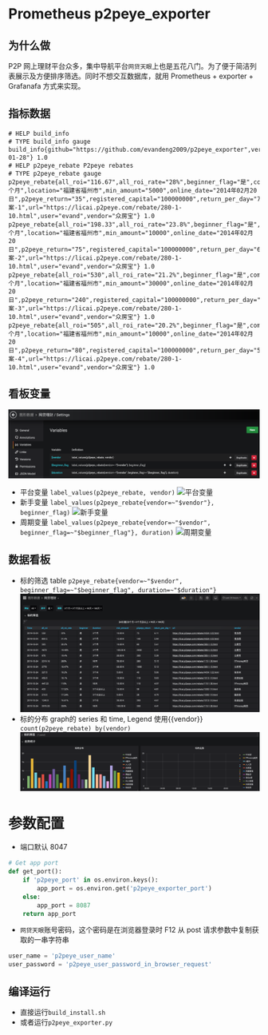 # Prometheus p2peye_exporter

## 为什么做
P2P 网上理财平台众多，集中导航平台`网贷天眼`上也是五花八门。为了便于简洁列表展示及方便排序筛选。同时不想交互数据库，就用 Prometheus + exporter + Grafanafa 方式来实现。

## 指标数据
```
# HELP build_info 
# TYPE build_info gauge
build_info{github="https://github.com/evandeng2009/p2peye_exporter",version="2019-01-28"} 1.0
# HELP p2peye_rebate P2peye rebates
# TYPE p2peye_rebate gauge
p2peye_rebate{all_roi="116.67",all_roi_rate="28%",beginner_flag="是",comment_url="https://zonefang.p2peye.com/comment/",duration="1个月",location="福建省福州市",min_amount="5000",online_date="2014年02月20日",p2peye_return="35",registered_capital="100000000",return_per_day="7.78",solution="方案-1",url="https://licai.p2peye.com/rebate/280-1-10.html",user="evand",vendor="众房宝"} 1.0
p2peye_rebate{all_roi="198.33",all_roi_rate="23.8%",beginner_flag="是",comment_url="https://zonefang.p2peye.com/comment/",duration="1个月",location="福建省福州市",min_amount="10000",online_date="2014年02月20日",p2peye_return="75",registered_capital="100000000",return_per_day="6.61",solution="方案-2",url="https://licai.p2peye.com/rebate/280-1-10.html",user="evand",vendor="众房宝"} 1.0
p2peye_rebate{all_roi="530",all_roi_rate="21.2%",beginner_flag="是",comment_url="https://zonefang.p2peye.com/comment/",duration="1个月",location="福建省福州市",min_amount="30000",online_date="2014年02月20日",p2peye_return="240",registered_capital="100000000",return_per_day="5.89",solution="方案-3",url="https://licai.p2peye.com/rebate/280-1-10.html",user="evand",vendor="众房宝"} 1.0
p2peye_rebate{all_roi="505",all_roi_rate="20.2%",beginner_flag="是",comment_url="https://zonefang.p2peye.com/comment/",duration="3个月",location="福建省福州市",min_amount="10000",online_date="2014年02月20日",p2peye_return="80",registered_capital="100000000",return_per_day="5.61",solution="方案-4",url="https://licai.p2peye.com/rebate/280-1-10.html",user="evand",vendor="众房宝"} 1.0
```

## 看板变量
![看板变量](https://github.com/evandeng2009/p2peye_exporter/raw/master/docs/dashboard_variables.png)
* 平台变量 `label_values(p2peye_rebate, vendor)`
![平台变量](https://github.com/evandeng2009/p2peye_exporter/raw/master/docs/vendor_definiton.png)
* 新手变量 `label_values(p2peye_rebate{vendor=~"$vendor"}, beginner_flag)`
![新手变量](https://github.com/evandeng2009/p2peye_exporter/raw/master/docs/beginner_definiton.png)
* 周期变量 `label_values(p2peye_rebate{vendor=~"$vendor", beginner_flag=~"$beginner_flag"}, duration)`
![周期变量](https://github.com/evandeng2009/p2peye_exporter/raw/master/docs/duration_definiton.png)

## 数据看板
* 标的筛选 table `p2peye_rebate{vendor=~"$vendor", beginner_flag=~"$beginner_flag", duration=~"$duration"}`
![标的筛选](https://github.com/evandeng2009/p2peye_exporter/raw/master/docs/rebate_selector.png)
* 标的分布 graph的 series 和 time, Legend 使用{{vendor}} `count(p2peye_rebate) by(vendor)`
![标的分布](https://github.com/evandeng2009/p2peye_exporter/raw/master/docs/trend_series.png)

# 参数配置
* 端口默认 8047
```Python
# Get app port
def get_port():
    if 'p2peye_port' in os.environ.keys():
        app_port = os.environ.get('p2peye_exporter_port')
    else:
        app_port = 8087
    return app_port
```
* `网贷天眼`账号密码，这个密码是在浏览器登录时 F12 从 post 请求参数中复制获取的一串字符串
```Python
user_name = 'p2peye_user_name'
user_password = 'p2peye_user_password_in_browser_request'
```

## 编译运行
* 直接运行`build_install.sh`
* 或者运行`p2peye_exporter.py`
